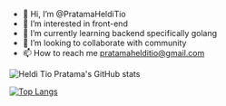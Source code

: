 - 👋 Hi, I’m @PratamaHeldiTio
- 👀 I’m interested in front-end
- 🌱 I’m currently learning backend specifically golang
- 💞️ I’m looking to collaborate with community
- 📫 How to reach me pratamahelditio@gmail.com

![Heldi Tio Pratama's GitHub stats](https://github-readme-stats.vercel.app/api?username=pratamahelditio&count_private=true&show_icons=true)

[![Top Langs](https://github-readme-stats.vercel.app/api/top-langs/?username=pratamahelditio&layout=compact&langs_count=9)](https://github.com/anuraghazra/github-readme-stats)
